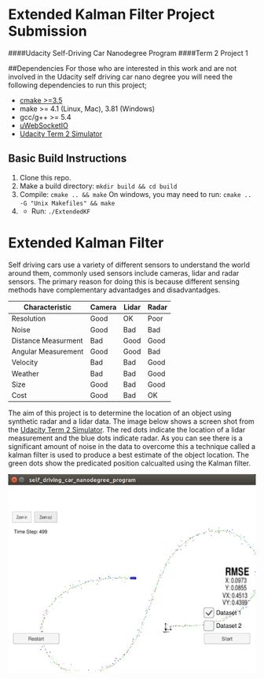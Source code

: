 # Extended Kalman Filter Project Submission
####Udacity Self-Driving Car Nanodegree Program
####Term 2 Project 1

##Dependencies
For those who are interested in this work and are not involved in the Udacity self driving car nano degree you will need the following dependencies to run this project;
- [cmake >=3.5](https://cmake.org/install/)
- make >= 4.1 (Linux, Mac), 3.81 (Windows)
- gcc/g++ >= 5.4
- [uWebSocketIO](https://github.com/uWebSockets/uWebSockets)
- [Udacity Term 2 Simulator](https://github.com/udacity/self-driving-car-sim/releases)

## Basic Build Instructions

1. Clone this repo.
2. Make a build directory: `mkdir build && cd build`
3. Compile: `cmake .. && make` 
    	On windows, you may need to run: `cmake .. -G "Unix Makefiles" && make`
4. - Run: `./ExtendedKF `


# Extended Kalman Filter

Self driving cars use a variety of different sensors to understand the world around them, commonly used sensors include cameras, lidar and radar sensors. The primary reason for doing this is because different sensing methods have complementary advantadges and disadvantadges.

Characteristic |Camera |Lidar |Radar
----------------|-----------|--------|------
Resolution|Good | OK |Poor
Noise |Good |Bad |Bad 
Distance Measurment|Bad |Good | Good
Angular Measurement|Good |Good |Bad 
Velocity |Bad |Bad |Good 
Weather |Bad |Bad |Good
Size |Good |Bad |Good
Cost|Good| Bad| OK 

The aim of this project is to determine the location of an object using synthetic radar and a lidar data. The image below shows a screen shot from the [Udacity Term 2 Simulator](https://github.com/udacity/self-driving-car-sim/releases). The red dots indicate the location of a lidar measurement and the blue dots indicate radar. As you can see there is a significant amount of noise in the data to overcome this a technique called a kalman filter is used to produce a best estimate of the object location. The green dots show the predicated position calcualted using the Kalman filter.

![ ](Examples/EKFDataSnapshotCrop.png  "Example Sensor Data")
